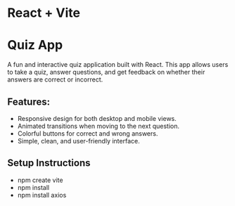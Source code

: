 # React + Vite

# Quiz App

A fun and interactive quiz application built with React. This app allows users to take a quiz, answer questions, and get feedback on whether their answers are correct or incorrect.

## Features:
- Responsive design for both desktop and mobile views.
- Animated transitions when moving to the next question.
- Colorful buttons for correct and wrong answers.
- Simple, clean, and user-friendly interface.

## Setup Instructions

- npm create vite
- npm install
- npm install axios
